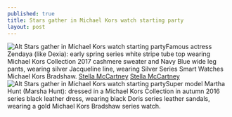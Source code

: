```yaml
---
published: true
title: Stars gather in Michael Kors watch starting party
layout: post
---
```

![Alt Stars gather in Michael Kors watch starting party](https://c2.staticflickr.com/6/5626/30050255642_dde1688a67_b.jpg)Famous actress Zendaya (like Dexia): early spring series white stripe tube top wearing Michael Kors Collection 2017 cashmere sweater and Navy Blue wide leg pants, wearing silver Jacqueline line, wearing Silver Series Smart Watches Michael Kors Bradshaw. [Stella McCartney](http://www.focalstyle.com/2016/08/26/stella-mccartney/) [Stella McCartney](http://www.focalstyle.com/2016/08/26/stella-mccartney/)![Alt Stars gather in Michael Kors watch starting party](https://c2.staticflickr.com/6/5219/30080150851_0651fdffa4_b.jpg)Super model Martha Hunt (Marsha Hunt): dressed in a Michael Kors Collection in autumn 2016 series black leather dress, wearing black Doris series leather sandals, wearing a gold Michael Kors Bradshaw series watch.